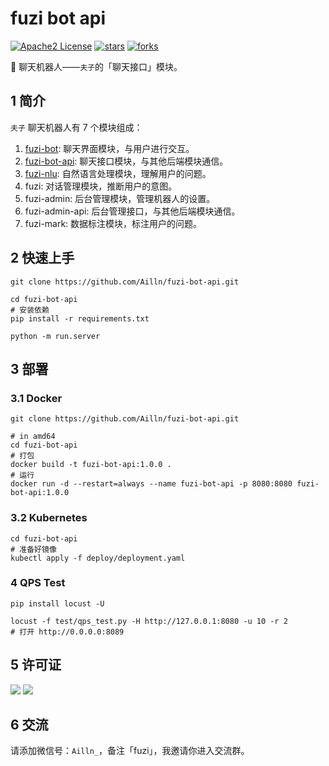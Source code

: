 # fuzi bot api

[![Apache2 License](https://img.shields.io/badge/license-Apache2-orange.svg)](https://github.com/Ailln/fuzi-bot-api/blob/master/LICENSE)
[![stars](https://img.shields.io/github/stars/Ailln/fuzi-bot-api.svg)](https://github.com/Ailln/fuzi-bot-api/stargazers)
[![forks](https://img.shields.io/github/forks/Ailln/fuzi-bot-api.svg)](https://github.com/Ailln/fuzi-bot-api/network/members)

🤖️ 聊天机器人——`夫子`的「聊天接口」模块。

## 1 简介

`夫子` 聊天机器人有 7 个模块组成：
1. [fuzi-bot](https://github.com/Ailln/fuzi-bot): 聊天界面模块，与用户进行交互。
2. [fuzi-bot-api](https://github.com/Ailln/fuzi-bot-api): 聊天接口模块，与其他后端模块通信。
3. [fuzi-nlu](https://github.com/Ailln/fuzi-nlu): 自然语言处理模块，理解用户的问题。
4. fuzi: 对话管理模块，推断用户的意图。
5. fuzi-admin: 后台管理模块，管理机器人的设置。
6. fuzi-admin-api: 后台管理接口，与其他后端模块通信。
7. fuzi-mark: 数据标注模块，标注用户的问题。

## 2 快速上手

```shell
git clone https://github.com/Ailln/fuzi-bot-api.git

cd fuzi-bot-api
# 安装依赖
pip install -r requirements.txt

python -m run.server
```

## 3 部署

### 3.1 Docker

```shell
git clone https://github.com/Ailln/fuzi-bot-api.git

# in amd64
cd fuzi-bot-api
# 打包
docker build -t fuzi-bot-api:1.0.0 .
# 运行
docker run -d --restart=always --name fuzi-bot-api -p 8080:8080 fuzi-bot-api:1.0.0
```

### 3.2 Kubernetes

```shell
cd fuzi-bot-api
# 准备好镜像
kubectl apply -f deploy/deployment.yaml
```

### 4 QPS Test

```shell
pip install locust -U

locust -f test/qps_test.py -H http://127.0.0.1:8080 -u 10 -r 2
# 打开 http://0.0.0.0:8089
```

## 5 许可证

[![](https://award.dovolopor.com?lt=License&rt=Apache2&rbc=orange)](./LICENSE)
[![](https://award.dovolopor.com?lt=Ailln's&rt=idea&lbc=lightgray&rbc=red&ltc=red)](https://github.com/Ailln/award)

## 6 交流

请添加微信号：`Ailln_`，备注「fuzi」，我邀请你进入交流群。
